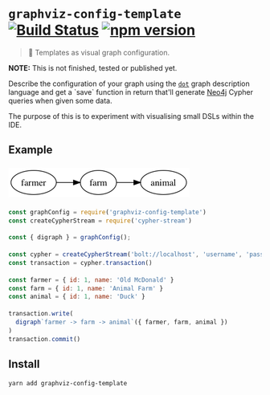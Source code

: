 # `graphviz-config-template` [![Build Status](https://travis-ci.org/sebinsua/graphviz-config-template.png)](https://travis-ci.org/sebinsua/graphviz-config-template) [![npm version](https://badge.fury.io/js/graphviz-config-template.svg)](https://www.npmjs.com/package/graphviz-config-template)
> :art: Templates as visual graph configuration.

**NOTE:** This is not finished, tested or published yet.

Describe the configuration of your graph using the [`dot`](https://en.wikipedia.org/wiki/DOT_(graph_description_language)) graph description language and get a `save` function in return that'll generate [Neo4j](https://neo4j.com/) Cypher queries when given some data.

The purpose of this is to experiment with visualising small DSLs within the IDE.

## Example

### ![Farm](./preview/farm.png)

```js
const graphConfig = require('graphviz-config-template')
const createCypherStream = require('cypher-stream')

const { digraph } = graphConfig();

const cypher = createCypherStream('bolt://localhost', 'username', 'password')
const transaction = cypher.transaction()

const farmer = { id: 1, name: 'Old McDonald' }
const farm = { id: 1, name: 'Animal Farm' }
const animal = { id: 1, name: 'Duck' }

transaction.write(
  digraph`farmer -> farm -> animal`({ farmer, farm, animal })
)
transaction.commit()
```

## Install

```sh
yarn add graphviz-config-template
```

